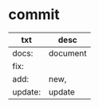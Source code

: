 # commit 



| txt | desc |
| ---- | ---- |
| docs:  | document |
| fix: |  |
| add: | new,  |
| update: | update |